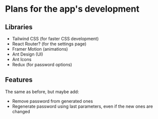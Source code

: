 # Plans for the app's development

## Libraries
* Tailwind CSS (for faster CSS development)
* React Router? (for the settings page)
* Framer Motion (animations)
* Ant Design (UI)
* Ant Icons
* Redux (for password options)

## Features
The same as before, but maybe add:
* Remove password from generated ones
* Regenerate password using last parameters, even if the new ones are changed